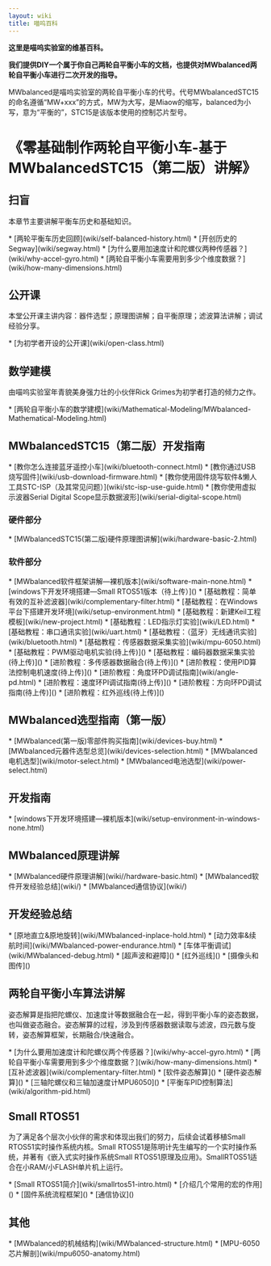 ```yaml
---
layout: wiki
title: 喵呜百科
---
```


<div class="jumbotron">
<b>
    <p class="lead">这里是喵呜实验室的维基百科。</p>
    <p class="lead">我们提供DIY一个属于你自己两轮自平衡小车的文档，也提供对MWbalanced两轮自平衡小车进行二次开发的指导。 </p>
</b>
</div>

<p>MWbalanced是喵呜实验室的两轮自平衡小车的代号。代号MWbalancedSTC15的命名遵循“MW+xxx”的方式，MW为大写，是Miaow的缩写，balanced为小写，意为“平衡的”，STC15是该版本使用的控制芯片型号。</p>

<h1>《零基础制作两轮自平衡小车-基于MWbalancedSTC15（第二版）讲解》</h1>

<h2>扫盲</h2>
<p>本章节主要讲解平衡车历史和基础知识。</p>
* [两轮平衡车历史回顾](wiki/self-balanced-history.html)
* [开创历史的Segway](wiki/segway.html)
* [为什么要用加速度计和陀螺仪两种传感器？](wiki/why-accel-gyro.html)
* [两轮自平衡小车需要用到多少个维度数据？](wiki/how-many-dimensions.html)

<h2>公开课</h2>
<p>本堂公开课主讲内容：器件选型；原理图讲解；自平衡原理；滤波算法讲解；调试经验分享。</p>
* [为初学者开设的公开课](wiki/open-class.html)

<h2>数学建模</h2>
<p>由喵呜实验室年青貌美身强力壮的小伙伴Rick Grimes为初学者打造的倾力之作。</p>
* [两轮自平衡小车的数学建模](wiki/Mathematical-Modeling/MWbalanced-Mathematical-Modeling.html)

<h2>MWbalancedSTC15（第二版）开发指南</h2>
* [教你怎么连接蓝牙遥控小车](wiki/bluetooth-connect.html)
* [教你通过USB烧写固件](wiki/usb-download-firmware.html)
* [教你使用固件烧写软件&懒人工具STC-ISP（及其常见问题）](wiki/stc-isp-use-guide.html)
* [教你使用虚拟示波器Serial Digital Scope显示数据波形](wiki/serial-digital-scope.html)
<h3>硬件部分</h3>
* [MWbalancedSTC15(第二版)硬件原理图讲解](wiki/hardware-basic-2.html)

<h3>软件部分</h3>
* [MWbalanced软件框架讲解—裸机版本](wiki/software-main-none.html)
* [windows下开发环境搭建—Small RTOS51版本（待上传）]()
* [基础教程：简单有效的互补滤波器](wiki/complementary-filter.html)
* [基础教程：在Windows平台下搭建开发环境](wiki/setup-environment.html)
* [基础教程：新建Keil工程模板](wiki/new-project.html)
* [基础教程：LED指示灯实验](wiki/LED.html)
* [基础教程：串口通讯实验](wiki/uart.html)
* [基础教程：（蓝牙）无线通讯实验](wiki/bluetooth.html)
* [基础教程：传感器数据采集实验](wiki/mpu-6050.html)
* [基础教程：PWM驱动电机实验(待上传)]()
* [基础教程：编码器数据采集实验(待上传)]()
* [进阶教程：多传感器数据融合(待上传)]()
* [进阶教程：使用PID算法控制电机速度(待上传)]()
* [进阶教程：角度环PD调试指南](wiki/angle-pd.html)
* [进阶教程：速度环PI调试指南(待上传)]()
* [进阶教程：方向环PD调试指南(待上传)]()
* [进阶教程：红外巡线(待上传)]()


<h2>MWbalanced选型指南（第一版）</h2>
* [MWbalanced(第一版)零部件购买指南](wiki/devices-buy.html)
* [MWbalanced元器件选型总览](wiki/devices-selection.html)
* [MWbalanced电机选型](wiki/motor-select.html)
* [MWbalanced电池选型](wiki/power-select.html)

<h2 id="rd">开发指南</h2>
* [windows下开发环境搭建—裸机版本](wiki/setup-environment-in-windows-none.html)

<h2>MWbalanced原理讲解</h2>
* [MWbalanced硬件原理讲解](wiki//hardware-basic.html)
* [MWbalanced软件开发经验总结](wiki/)
* [MWbalanced通信协议](wiki/)

<h2 id="exp">开发经验总结</h2>
* [原地直立&原地旋转](wiki/MWbalanced-inplace-hold.html)
* [动力效率&续航时间](wiki/MWbalanced-power-endurance.html)
* [车体平衡调试](wiki/MWbalanced-debug.html)
* [超声波和避障]()
* [红外巡线]()
* [摄像头和图传]()

<h2 id="quadcopter-dev">两轮自平衡小车算法讲解</h2>
<p>姿态解算是指把陀螺仪、加速度计等数据融合在一起，得到平衡小车的姿态数据，也叫做姿态融合。姿态解算的过程，涉及到传感器数据读取与滤波，四元数与旋转，姿态解算框架，长期融合/快速融合。</p>
* [为什么要用加速度计和陀螺仪两个传感器？](wiki/why-accel-gyro.html)
* [两轮自平衡小车需要用到多少个维度数据？](wiki/how-many-dimensions.html)
* [互补滤波器](wiki/complementary-filter.html)
* [软件姿态解算]()
* [硬件姿态解算]()
* [三轴陀螺仪和三轴加速度计MPU6050]()
* [平衡车PID控制算法](wiki/algorithm-pid.html)

<h2 id="crazyflie">Small RTOS51</h2>
<p>为了满足各个层次小伙伴的需求和体现出我们的努力，后续会试着移植Small RTOS51实时操作系统内核。Small RTOS51是陈明计先生编写的一个实时操作系统，并著有《嵌入式实时操作系统Small RTOS51原理及应用》。SmallRTOS51适合在小RAM/小FLASH单片机上运行。</p>
* [Small RTOS51简介](wiki/smallrtos51-intro.html)
* [介绍几个常用的宏的作用]()
* [固件系统流程框架]()
* [通信协议]()

<h2 id="other">其他</h2>
* [MWbalanced的机械结构](wiki/MWbalanced-structure.html)
* [MPU-6050芯片解剖](wiki/mpu6050-anatomy.html)
